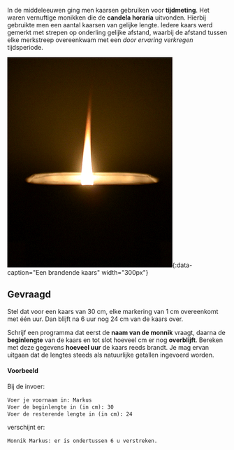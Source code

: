In de middeleeuwen ging men kaarsen gebruiken voor **tijdmeting**. Het waren vernuftige monikken die de **candela horaria** uitvonden. Hierbij gebruikte men een aantal kaarsen van gelijke lengte. Iedere kaars werd gemerkt met strepen op onderling gelijke afstand, waarbij de afstand tussen elke merkstreep overeenkwam met een *door ervaring verkregen* tijdsperiode.

![Een brandende kaars.](media/candle.gif "Een brandende kaars."){:data-caption="Een brandende kaars" width="300px"}

## Gevraagd

Stel dat voor een kaars van 30 cm, elke markering van 1 cm overeenkomt met één uur. Dan blijft na 6 uur nog 24 cm van de kaars over.

Schrijf een programma dat eerst de **naam van de monnik** vraagt, daarna de **beginlengte** van de kaars en tot slot hoeveel cm er nog **overblijft**. Bereken met deze gegevens **hoeveel uur** de kaars reeds brandt. Je mag ervan uitgaan dat de lengtes steeds als natuurlijke getallen ingevoerd worden.

#### Voorbeeld

Bij de invoer:
```
Voer je voornaam in: Markus
Voer de beginlengte in (in cm): 30
Voer de resterende lengte in (in cm): 24
```

verschijnt er:
```
Monnik Markus: er is ondertussen 6 u verstreken.
```
